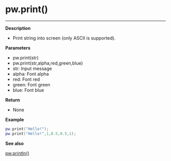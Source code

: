 # pw.print()
---

**Description**

- Print string into screen (only ASCII is supported). 


**Parameters**

- pw.print(str)
- pw.print(str,alpha,red,green,blue)
- str: Input message
- alpha: Font alpha
- red: Font red
- green: Font green
- blue: Font blue

**Return**

- None

**Example**

```lua:print.lua
pw.print("Hello!");
pw.print("Hello!",1,0.5,0.5,1);
```

**See also**

[pw.println()](println.md)
